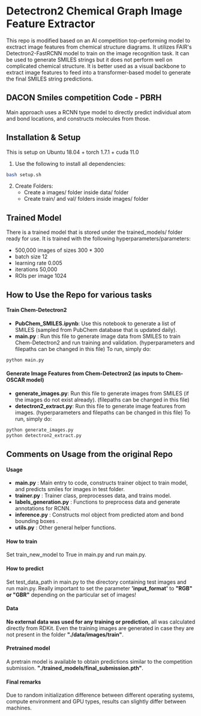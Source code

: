 # Detectron2 Chemical Graph Image Feature Extractor
This repo is modified based on an AI competition top-performing model to exctract image features from chemical structure diagrams.
It utilizes FAIR's Detectron2-FastRCNN model to train on the image recognition task. It can be used to generate SMILES strings but it does not perform well on complicated chemical structure. It is better used as a visual backbone to extract image features to feed into a transformer-based model to generate the final SMILES string predictions.

## DACON Smiles competition Code - PBRH

Main approach uses a RCNN type model to directly predict individual atom and bond locations, and constructs molecules from those.


## Installation & Setup

This is setup on Ubuntu 18.04 + torch 1.7.1 + cuda 11.0

1. Use the following to install all dependencies:
```bash
bash setup.sh
```
2. Create Folders:
    - Create a images/ folder inside data/ folder
    - Create train/ and val/ folders inside images/ folder

## Trained Model
There is a trained model that is stored under the trained_models/ folder ready for use. It is trained with the following hyperparameters/parameters:
- 500,000 images of sizes 300 * 300
- batch size 12
- learning rate 0.005
- iterations 50,000
- ROIs per image 1024

## How to Use the Repo for various tasks
#### Train Chem-Detectron2 
- **PubChem_SMILES.ipynb**: Use this notebook to generate a list of SMILES (sampled from PubChem database that is updated daily).
- **main.py** : Run this file to generate image data from SMILES to train Chem-Detectron2 and run training and validation. (hyperparameters and filepaths can be changed in this file)
To run, simply do:
```python
python main.py
```

#### Generate Image Features from Chem-Detectron2 (as inputs to Chem-OSCAR model)
- **generate_images.py**: Run this file to generate images from SMILES (if the images do not exist already). (filepaths can be changed in this file)
- **detectron2_extract.py**: Run this file to generate image features from images. (hyperparameters and filepaths can be changed in this file)
To run, simply do:
```python
python generate_images.py
python detectron2_extract.py
```

## Comments on Usage from the original Repo
#### Usage
- **main.py** : Main entry to code, constructs trainer object to train model, and predicts smiles for images in test folder.
- **trainer.py** : Trainer class, preprocesses data, and trains model.
- **labels_generation.py** : Functions to preprocess data and generate annotations for RCNN.
- **inference.py** : Constructs mol object from predicted atom and bond bounding boxes .
- **utils.py** : Other general helper functions.

#### How to train
Set train_new_model to True in main.py and run main.py.

#### How to predict
Set test_data_path in main.py to the directory containing test images and run main.py.
Really important to set the parameter **'input_format'** to **"RGB" or "GBR"** depending
on the particular set of images!

#### Data
**No external data was used for any training or prediction**, all was calculated directly
from RDKit. Even the training images are generated in case they are not present in 
the folder **"./data/images/train"**.

#### Pretrained model
A pretrain model is available to obtain predictions similar to the competition submission.
**"./trained_models/final_submission.pth"**.

#### Final remarks
Due to random initialization difference between different operating systems, compute environment and GPU types, 
results can slightly differ between machines.  
